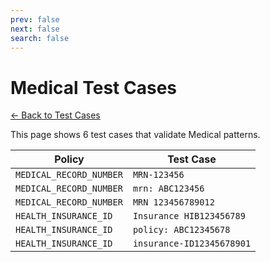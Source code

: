 ```yaml
---
prev: false
next: false
search: false
---
```


# Medical Test Cases

[← Back to Test Cases](/api/test-cases)

This page shows 6 test cases that validate Medical patterns.

| Policy | Test Case |
|--------|-----------|
| `MEDICAL_RECORD_NUMBER` | `MRN-123456` |
| `MEDICAL_RECORD_NUMBER` | `mrn: ABC123456` |
| `MEDICAL_RECORD_NUMBER` | `MRN 123456789012` |
| `HEALTH_INSURANCE_ID` | `Insurance HIB123456789` |
| `HEALTH_INSURANCE_ID` | `policy: ABC12345678` |
| `HEALTH_INSURANCE_ID` | `insurance-ID12345678901` |
